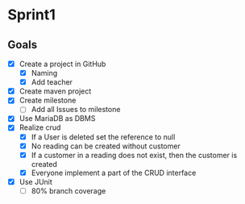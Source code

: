 # Sprint1
## Goals
- [X] Create a project in GitHub 
  - [X] Naming
  - [X] Add teacher
- [X] Create maven project
- [X] Create milestone
  - [ ] Add all Issues to milestone
- [X] Use MariaDB as DBMS
- [X] Realize crud
  - [X] If a User is deleted set the reference to null
  - [X] No reading can be created without customer
  - [X] If a customer in a reading does not exist, then the customer is created 
  - [X] Everyone implement a part of the CRUD interface
- [X] Use JUnit
  - [ ] 80% branch coverage
